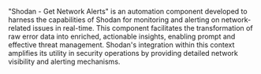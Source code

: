 "Shodan - Get Network Alerts" is an automation component developed to harness the capabilities of Shodan for monitoring and alerting on network-related issues in real-time. This component facilitates the transformation of raw error data into enriched, actionable insights, enabling prompt and effective threat management. Shodan's integration within this context amplifies its utility in security operations by providing detailed network visibility and alerting mechanisms.
